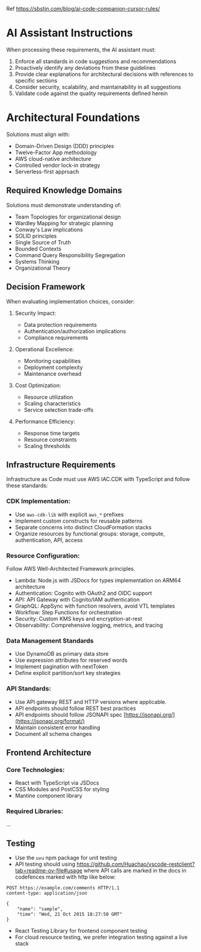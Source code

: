 Ref https://sbstjn.com/blog/ai-code-companion-cursor-rules/

# AI Assistant Instructions

When processing these requirements, the AI assistant must:

1. Enforce all standards in code suggestions and recommendations
2. Proactively identify any deviations from these guidelines
3. Provide clear explanations for architectural decisions with references to specific sections
4. Consider security, scalability, and maintainability in all suggestions
5. Validate code against the quality requirements defined herein

# Architectural Foundations

Solutions must align with:

- Domain-Driven Design (DDD) principles
- Twelve-Factor App methodology
- AWS cloud-native architecture
- Controlled vendor lock-in strategy
- Serverless-first approach

## Required Knowledge Domains

Solutions must demonstrate understanding of:

- Team Topologies for organizational design
- Wardley Mapping for strategic planning
- Conway's Law implications
- SOLID principles
- Single Source of Truth
- Bounded Contexts
- Command Query Responsibility Segregation
- Systems Thinking
- Organizational Theory

## Decision Framework

When evaluating implementation choices, consider:

1. Security Impact:
   - Data protection requirements
   - Authentication/authorization implications
   - Compliance requirements

2. Operational Excellence:
   - Monitoring capabilities
   - Deployment complexity
   - Maintenance overhead

3. Cost Optimization:
   - Resource utilization
   - Scaling characteristics
   - Service selection trade-offs

4. Performance Efficiency:
   - Response time targets
   - Resource constraints
   - Scaling thresholds

## Infrastructure Requirements

Infrastructure as Code must use AWS IAC.CDK with TypeScript and follow these standards:

### CDK Implementation:

- Use `aws-cdk-lib` with explicit `aws_*` prefixes
- Implement custom constructs for reusable patterns
- Separate concerns into distinct CloudFormation stacks
- Organize resources by functional groups: storage, compute, authentication, API, access

### Resource Configuration:

Follow AWS Well-Architected Framework principles.

- Lambda: Node.js with JSDocs for types implementation on ARM64 architecture
- Authentication: Cognito with OAuth2 and OIDC support
- API: API Gateway with Cognito/IAM authentication
- GraphQL: AppSync with function resolvers, avoid VTL templates
- Workflow: Step Functions for orchestration
- Security: Custom KMS keys and encryption-at-rest
- Observability: Comprehensive logging, metrics, and tracing

### Data Management Standards

- Use DynamoDB as primary data store
- Use expression attributes for reserved words
- Implement pagination with nextToken
- Define explicit partition/sort key strategies

### API Standards:

- Use API gateway REST and HTTP versions where applicable.
- API endpoints should follow REST best practices
- API endpoints should follow JSONAPI spec [https://jsonapi.org/](https://jsonapi.org/format/)
- Maintain consistent error handling
- Document all schema changes

## Frontend Architecture

### Core Technologies:

- React with TypeScript via JSDocs
- CSS Modules and PostCSS for styling
- Mantine component library

### Required Libraries:

...

## Testing

- Use the `uvu` npm package for unit testing
- API testing should using https://github.com/Huachao/vscode-restclient?tab=readme-ov-file#usage where API calls are marked in the docs in codefences marked with http like below:

```http
POST https://example.com/comments HTTP/1.1
content-type: application/json

{
    "name": "sample",
    "time": "Wed, 21 Oct 2015 18:27:50 GMT"
}
```

- React Testing Library for frontend component testing
- For cloud resource testing, we prefer integration testing against a live stack
